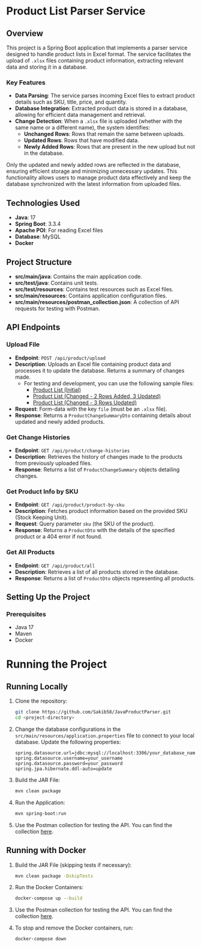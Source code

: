 # Product List Parser Service

## Overview
This project is a Spring Boot application that implements a parser service designed to handle product lists in Excel format. The service facilitates the upload of `.xlsx` files containing product information, extracting relevant data and storing it in a database.

### Key Features
- **Data Parsing**: The service parses incoming Excel files to extract product details such as SKU, title, price, and quantity.
- **Database Integration**: Extracted product data is stored in a database, allowing for efficient data management and retrieval.
- **Change Detection**: When a `.xlsx` file is uploaded (whether with the same name or a different name), the system identifies:
  - **Unchanged Rows**: Rows that remain the same between uploads.
  - **Updated Rows**: Rows that have modified data.
  - **Newly Added Rows**: Rows that are present in the new upload but not in the database.
  
Only the updated and newly added rows are reflected in the database, ensuring efficient storage and minimizing unnecessary updates. This functionality allows users to manage product data effectively and keep the database synchronized with the latest information from uploaded files.

## Technologies Used
- **Java**: 17
- **Spring Boot**: 3.3.4
- **Apache POI**: For reading Excel files
- **Database**: MySQL
- **Docker**

## Project Structure
- **src/main/java**: Contains the main application code.
- **src/test/java**: Contains unit tests.
- **src/test/resources**: Contains test resources such as Excel files.
- **src/main/resources**: Contains application configuration files.
- **src/main/resources/postman_collection.json**: A collection of API requests for testing with Postman.

## API Endpoints

### Upload File
- **Endpoint**: `POST /api/product/upload`
- **Description**: Uploads an Excel file containing product data and processes it to update the database. Returns a summary of changes made. 
  - For testing and development, you can use the following sample files:
    - [Product List (Initial)](https://github.com/Sakib58/JavaProductParser/blob/main/product_list.xlsx)
    - [Product List (Changed - 2 Rows Added, 3 Updated)](https://github.com/Sakib58/JavaProductParser/blob/main/product_list_changed_2_rows_added_3.xlsx)
    - [Product List (Changed - 3 Rows Updated)](https://github.com/Sakib58/JavaProductParser/blob/main/product_list_changed_3_rows.xlsx)
- **Request**: Form-data with the key `file` (must be an `.xlsx` file).
- **Response**: Returns a `ProductChangeSummaryDto` containing details about updated and newly added products.


### Get Change Histories
- **Endpoint**: `GET /api/product/change-histories`
- **Description**: Retrieves the history of changes made to the products from previously uploaded files.
- **Response**: Returns a list of `ProductChangeSummary` objects detailing changes.

### Get Product Info by SKU
- **Endpoint**: `GET /api/product/product-by-sku`
- **Description**: Fetches product information based on the provided SKU (Stock Keeping Unit).
- **Request**: Query parameter `sku` (the SKU of the product).
- **Response**: Returns a `ProductDto` with the details of the specified product or a 404 error if not found.

### Get All Products
- **Endpoint**: `GET /api/product/all`
- **Description**: Retrieves a list of all products stored in the database.
- **Response**: Returns a list of `ProductDto` objects representing all products.


## Setting Up the Project

### Prerequisites
- Java 17
- Maven
- Docker

# Running the Project

## Running Locally
1. Clone the repository:
   ```bash
   git clone https://github.com/Sakib58/JavaProductParser.git
   cd <project-directory>
   ```
2. Change the database configurations in the `src/main/resources/application.properties` file to connect to your local database. Update the following properties:
   
   ```properties
   spring.datasource.url=jdbc:mysql://localhost:3306/your_database_name
   spring.datasource.username=your_username
   spring.datasource.password=your_password
   spring.jpa.hibernate.ddl-auto=update
   ```
4. Build the JAR File:
   ```bash
   mvn clean package
   ```
5. Run the Application:
   ```bash
   mvn spring-boot:run
   ```
6. Use the Postman collection for testing the API. You can find the collection [here](https://github.com/Sakib58/JavaProductParser/blob/main/src/main/resources/JavaProductParser.postman_collection.json).

## Running with Docker
1. Build the JAR File (skipping tests if necessary):
   ```bash
   mvn clean package -DskipTests
   ```
2. Run the Docker Containers:
   ```bash
   docker-compose up --build
   ```
3. Use the Postman collection for testing the API. You can find the collection [here](https://github.com/Sakib58/JavaProductParser/blob/main/src/main/resources/JavaProductParser.postman_collection.json).

4. To stop and remove the Docker containers, run:
    ```bash
    docker-compose down
    ```

